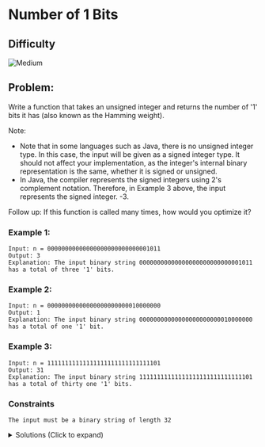 # Number of 1 Bits

## Difficulty

![Medium](https://img.shields.io/badge/medium-ef6c00?style=for-the-badge&logoColor=white)

## Problem:

Write a function that takes an unsigned integer and returns the number of '1' bits it has (also known as the Hamming weight).

Note:

- Note that in some languages such as Java, there is no unsigned integer type. In this case, the input will be given as a signed integer type. It should not affect your implementation, as the integer's internal binary representation is the same, whether it is signed or unsigned.
- In Java, the compiler represents the signed integers using 2's complement notation. Therefore, in Example 3 above, the input represents the signed integer. -3.

Follow up: If this function is called many times, how would you optimize it?

### Example 1:

```
Input: n = 00000000000000000000000000001011
Output: 3
Explanation: The input binary string 00000000000000000000000000001011 has a total of three '1' bits.
```

### Example 2:

```
Input: n = 00000000000000000000000010000000
Output: 1
Explanation: The input binary string 00000000000000000000000010000000 has a total of one '1' bit.
```

### Example 3:

```
Input: n = 11111111111111111111111111111101
Output: 31
Explanation: The input binary string 11111111111111111111111111111101 has a total of thirty one '1' bits.
```

### Constraints

`The input must be a binary string of length 32`

<details>
  <summary>Solutions (Click to expand)</summary>

### Explanation

#### Right Shifting

Right shifting will shift all of the bits down to the right and filling the left side with `0` and discarding the right most bit.

We can shift the bits of the number to the right until the number becomes `0`, or when the number has no more `1`s, counting the number of times the ones place contains a one `n & 1 == 1`

```
count = 0
1110
   ^
// shift right

count = 1
0111
   ^
// shift right

count = 2
0011
   ^
// shift right

count = 3
0001
   ^
// shift right

count = 3
0000
   ^
// shift right
```

Time: `O(32)` Worst case 32 operations with numbers where the first and last bits are `1`

Space: `O(1)`

#### Flipping the Least Significant Bit

Our main bottle neck with the previous solution is having to a minimum of `position of the most significant bit` - `position of the least significant bit` + `1` number of operations. For example:

```
2147483649 = 10000000000000000000000000000001
```

This number has its most significant bit at the 31st position and its least significant bit at the 0th position. Even though there are only two `1` bits in the number, we would still have to do a total of `32` operations.

Instead shift bits to the right, we can flip the least significant bit to `0` until the number becomes 0. That way we can count the number of flips done as the number of `1` bits. For example:

```
count = 0
10000000000000000000000000000001 // flip the least significant bit
                               ^

count = 1
10000000000000000000000000000000 // flip the least significant bit
^

count = 3
00000000000000000000000000000000
```

Flipping the least significant bit to `0` can be simple as subtracting 1 but in most cases this also causes other bits to flip from `0` to `1`. For example:

```
3 = 11 // subtract one to flip the least significant bit

2 = 10 // subtract one to flip the least significant bit

1 = 01 // here this bit in the ones place is flipped to 1!
```

Subtracting one will flip the least significant bit like we want, it will also flip all the other bit to the right of it to `1`. For example:

```
16 = 10000 // subtract one
     ^
15 = 01111 // all of the bits to the right are now 1
     ^
```

We'll need a way to flip the bits back to `0` and we can do that using the `&` operator.

We know that the `&` operator will flip bits to `0` that are not `1` in both numbers. For example:

```
1111
 &
1001
 =
1001
```

We can use the operator to flip all bits to the right back to `0`

```
24   =   11000
           &
24 - 1 = 10111
           =
         10000
```

Time: `O(32)` Worst case 32 operations with **ONLY** number `2^32`

Space: `O(1)`

- [JavaScript](./number-of-1-bits.js)
- [TypeScript](./number-of-1-bits.ts)
- [Java](./number-of-1-bits.java)
- [Go](./number-of-1-bits.go)
</details>
